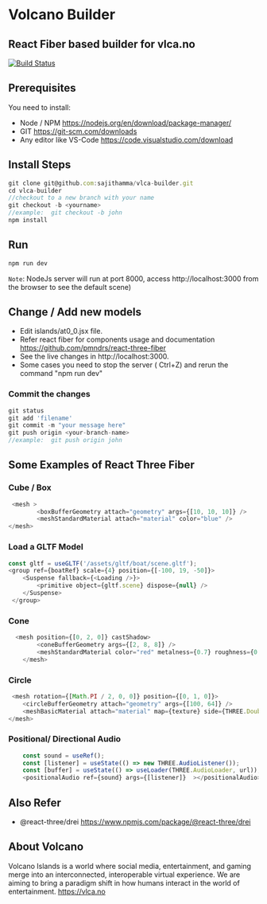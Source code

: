 # Volcano Builder
## React Fiber based builder for vlca.no

[![Build Status](https://travis-ci.org/joemccann/dillinger.svg?branch=master)](https://travis-ci.org/joemccann/dillinger)

## Prerequisites

You need to install:

- Node / NPM https://nodejs.org/en/download/package-manager/
- GIT https://git-scm.com/downloads
- Any editor like VS-Code https://code.visualstudio.com/download

## Install Steps

```javascript
git clone git@github.com:sajithamma/vlca-builder.git
cd vlca-builder
//checkout to a new branch with your name
git checkout -b <yourname>
//example:  git checkout -b john
npm install
```
## Run 

```bash
npm run dev
```
`Note`: NodeJs server will run at port 8000, access http://localhost:3000 from the browser to see the default scene)

## Change / Add new models

- Edit islands/at0_0.jsx file.
- Refer react fiber for components usage and documentation  https://github.com/pmndrs/react-three-fiber
- See the live changes in http://localhost:3000.
- Some cases you need to stop the server ( Ctrl+Z) and rerun the command "npm run dev"


### Commit the changes

```javascript
git status
git add 'filename'
git commit -m "your message here"
git push origin <your-branch-name>
//example:  git push origin john
```

## Some Examples of React Three Fiber
###  Cube / Box
```javascript
 <mesh >
        <boxBufferGeometry attach="geometry" args={[10, 10, 10]} />
        <meshStandardMaterial attach="material" color="blue" />
</mesh>
```

###  Load a GLTF Model
```javascript
const gltf = useGLTF('/assets/gltf/boat/scene.gltf');
<group ref={boatRef} scale={4} position={[-100, 19, -50]}>
    <Suspense fallback={<Loading />}>
        <primitive object={gltf.scene} dispose={null} />
    </Suspense>
 </group>
```

###  Cone
```javascript
  <mesh position={[0, 2, 0]} castShadow>
        <coneBufferGeometry args={[2, 8, 8]} />
        <meshStandardMaterial color="red" metalness={0.7} roughness={0.1} />
    </mesh>
```

###  Circle
```javascript
 <mesh rotation={[Math.PI / 2, 0, 0]} position={[0, 1, 0]}>
    <circleBufferGeometry attach="geometry" args={[100, 64]} />
    <meshBasicMaterial attach="material" map={texture} side={THREE.DoubleSide} />
</mesh>
```

###  Positional/ Directional Audio
```javascript
    const sound = useRef();
    const [listener] = useState(() => new THREE.AudioListener());
    const [buffer] = useState(() => useLoader(THREE.AudioLoader, url));
    <positionalAudio ref={sound} args={[listener]}  ></positionalAudio>
```

## Also Refer

- @react-three/drei https://www.npmjs.com/package/@react-three/drei


## About Volcano

Volcano Islands is a world where social media, entertainment, and gaming merge into an interconnected, interoperable virtual experience. We are aiming to bring a paradigm shift in how humans interact in the world of entertainment.
https://vlca.no



```